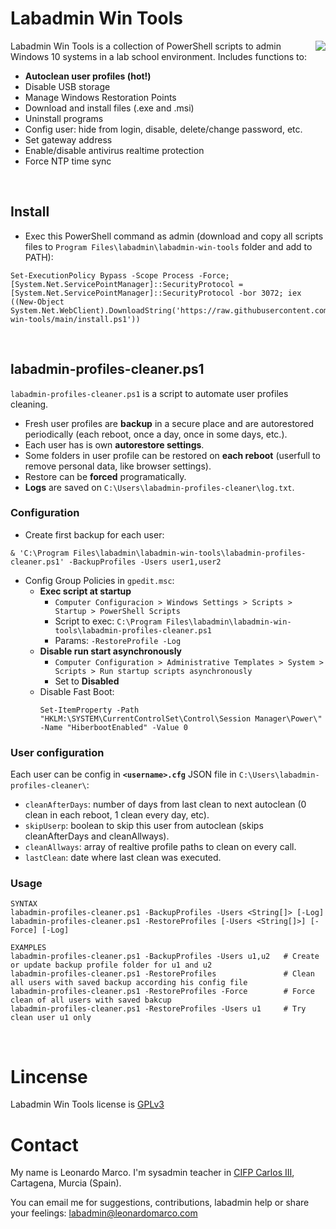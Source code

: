 # Labadmin Win Tools
<img align="right" src="https://cdn4.iconfinder.com/data/icons/online-marketing-hand-drawn-vol-3/52/online__options__services__setting__gear__option__support-128.png">
Labadmin Win Tools is a collection of PowerShell scripts to admin Windows 10 systems in a lab school environment. Includes functions to:

  * **Autoclean user profiles (hot!)**
  * Disable USB storage
  * Manage Windows Restoration Points
  * Download and install files (.exe and .msi)
  * Uninstall programs
  * Config user: hide from login, disable, delete/change password, etc.
  * Set gateway address
  * Enable/disable antivirus realtime protection
  * Force NTP time sync
<br>

## Install
* Exec this PowerShell command as admin (download and copy all scripts files to `Program Files\labadmin\labadmin-win-tools` folder and add to PATH):
```
Set-ExecutionPolicy Bypass -Scope Process -Force; [System.Net.ServicePointManager]::SecurityProtocol = [System.Net.ServicePointManager]::SecurityProtocol -bor 3072; iex ((New-Object System.Net.WebClient).DownloadString('https://raw.githubusercontent.com/leomarcov/labadmin-win-tools/main/install.ps1'))
```
<br>

## labadmin-profiles-cleaner.ps1
`labadmin-profiles-cleaner.ps1` is a script to automate user profiles cleaning. 
  * Fresh user profiles are **backup** in a secure place and are autorestored periodically (each reboot, once a day, once in some days, etc.).
  * Each user has is own **autorestore settings**.
  * Some folders in user profile can be restored on **each reboot** (userfull to remove personal data, like browser settings).
  * Restore can be **forced** programatically.
  * **Logs** are saved on `C:\Users\labadmin-profiles-cleaner\log.txt`.

### Configuration
* Create first backup for each user:
```
& 'C:\Program Files\labadmin\labadmin-win-tools\labadmin-profiles-cleaner.ps1' -BackupProfiles -Users user1,user2
```
* Config Group Policies in `gpedit.msc`:
  * **Exec script at startup**
    * `Computer Configuracion > Windows Settings > Scripts > Startup > PowerShell Scripts`
    * Script to exec: `C:\Program Files\labadmin\labadmin-win-tools\labadmin-profiles-cleaner.ps1`
    * Params: `-RestoreProfile -Log`
  * **Disable run start asynchronously**
    * `Computer Configuration > Administrative Templates > System > Scripts > Run startup scripts asynchronously`
    * Set to **Disabled**
  * Disable Fast Boot:
    ```
    Set-ItemProperty -Path "HKLM:\SYSTEM\CurrentControlSet\Control\Session Manager\Power\" -Name "HiberbootEnabled" -Value 0
    ```

### User configuration
Each user can be config in **`<username>.cfg`** JSON file in `C:\Users\labadmin-profiles-cleaner\`:
  * `cleanAfterDays`: number of days from last clean to next autoclean (0 clean in each reboot, 1 clean every day, etc).
  * `skipUserp`: boolean to skip this user from autoclean (skips cleanAfterDays and cleanAllways).
  * `cleanAllways`: array of realtive profile paths to clean on every call.
  * `lastClean`: date where last clean was executed.

### Usage
```
SYNTAX
labadmin-profiles-cleaner.ps1 -BackupProfiles -Users <String[]> [-Log] 
labadmin-profiles-cleaner.ps1 -RestoreProfiles [-Users <String[]>] [-Force] [-Log] 

EXAMPLES
labadmin-profiles-cleaner.ps1 -BackupProfiles -Users u1,u2   # Create or update backup profile folder for u1 and u2
labadmin-profiles-cleaner.ps1 -RestoreProfiles               # Clean all users with saved backup according his config file
labadmin-profiles-cleaner.ps1 -RestoreProfiles -Force        # Force clean of all users with saved bakcup
labadmin-profiles-cleaner.ps1 -RestoreProfiles -Users u1     # Try clean user u1 only
```
&nbsp;  
# Lincense
Labadmin Win Tools license is [GPLv3](LICENSE)

# Contact
My name is Leonardo Marco. I'm sysadmin teacher in [CIFP Carlos III](https://cifpcarlos3.es/), Cartagena, Murcia (Spain).

You can email me for suggestions, contributions, labadmin help or share your feelings: labadmin@leonardomarco.com
